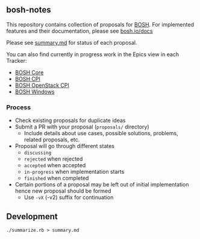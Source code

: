 ## bosh-notes

This repository contains collection of proposals for [BOSH](https://github.com/cloudfoundry/bosh). For implemented features and their documentation, please see [bosh.io/docs](https://bosh.io/docs)

Please see [summary.md](summary.md) for status of each proposal.

You can also find currently in progress work in the Epics view in each Tracker:

- [BOSH Core](https://www.pivotaltracker.com/n/projects/956238)
- [BOSH CPI](https://www.pivotaltracker.com/n/projects/1133984)
- [BOSH OpenStack CPI](https://www.pivotaltracker.com/n/projects/1456570)
- [BOSH Windows](https://www.pivotaltracker.com/n/projects/1479998)

### Process

- Check existing proposals for duplicate ideas
- Submit a PR with your proposal (`proposals/` directory)
  - Include details about use cases, possible solutions, problems, related proposals, etc.
- Proposal will go through different states
  - `discussing`
  - `rejected` when rejected
  - `accepted` when accepted
  - `in-progress` when implementation starts
  - `finished` when completed
- Certain portions of a proposal may be left out of initial implementation hence new proposal should be formed
  - Use `-vX` (-v2) suffix for continuation

## Development

```
./summarize.rb > summary.md
```
